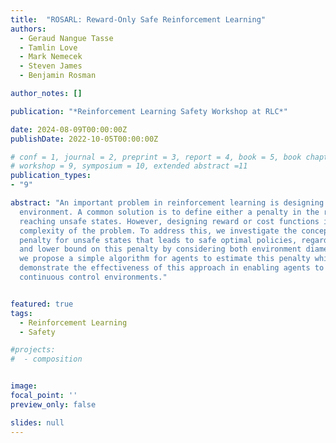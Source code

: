 ```yaml
---
title:  "ROSARL: Reward-Only Safe Reinforcement Learning"
authors:
  - Geraud Nangue Tasse
  - Tamlin Love
  - Mark Nemecek
  - Steven James
  - Benjamin Rosman

author_notes: []

publication: "*Reinforcement Learning Safety Workshop at RLC*"

date: 2024-08-09T00:00:00Z
publishDate: 2022-10-05T00:00:00Z

# conf = 1, journal = 2, preprint = 3, report = 4, book = 5, book chapter = 6, thesis = 7, patent = 8
# workshop = 9, symposium = 10, extended abstract =11
publication_types:
- "9"

abstract: "An important problem in reinforcement learning is designing agents that learn to solve tasks safely in an
  environment. A common solution is to define either a penalty in the reward function or a cost to be minimised when 
  reaching unsafe states. However, designing reward or cost functions is non-trivial and can increase with the
  complexity of the problem. To address this, we investigate the concept of a Minmax penalty, the smallest 
  penalty for unsafe states that leads to safe optimal policies, regardless of task rewards. We derive an upper
  and lower bound on this penalty by considering both environment diameter and controllability. Additionally, 
  we propose a simple algorithm for agents to estimate this penalty while learning task policies. Our experiments
  demonstrate the effectiveness of this approach in enabling agents to learn safe policies in high-dimensional 
  continuous control environments."


featured: true
tags:
  - Reinforcement Learning
  - Safety

#projects:
#  - composition


image:
focal_point: ''
preview_only: false

slides: null
---
```

